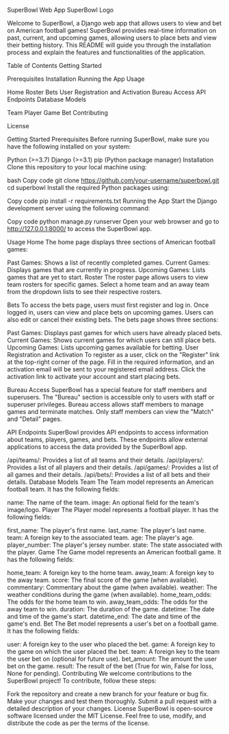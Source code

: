SuperBowl Web App
SuperBowl Logo

Welcome to SuperBowl, a Django web app that allows users to view and bet on American football games! SuperBowl provides real-time information on past, current, and upcoming games, allowing users to place bets and view their betting history. This README will guide you through the installation process and explain the features and functionalities of the application.

Table of Contents
Getting Started

Prerequisites
Installation
Running the App
Usage

Home
Roster
Bets
User Registration and Activation
Bureau Access
API Endpoints
Database Models

Team
Player
Game
Bet
Contributing

License

Getting Started
Prerequisites
Before running SuperBowl, make sure you have the following installed on your system:

Python (>=3.7)
Django (>=3.1)
pip (Python package manager)
Installation
Clone this repository to your local machine using:

bash
Copy code
git clone https://github.com/your-username/superbowl.git
cd superbowl
Install the required Python packages using:

Copy code
pip install -r requirements.txt
Running the App
Start the Django development server using the following command:

Copy code
python manage.py runserver
Open your web browser and go to http://127.0.0.1:8000/ to access the SuperBowl app.

Usage
Home
The home page displays three sections of American football games:

Past Games: Shows a list of recently completed games.
Current Games: Displays games that are currently in progress.
Upcoming Games: Lists games that are yet to start.
Roster
The roster page allows users to view team rosters for specific games. Select a home team and an away team from the dropdown lists to see their respective rosters.

Bets
To access the bets page, users must first register and log in. Once logged in, users can view and place bets on upcoming games. Users can also edit or cancel their existing bets. The bets page shows three sections:

Past Games: Displays past games for which users have already placed bets.
Current Games: Shows current games for which users can still place bets.
Upcoming Games: Lists upcoming games available for betting.
User Registration and Activation
To register as a user, click on the "Register" link at the top-right corner of the page. Fill in the required information, and an activation email will be sent to your registered email address. Click the activation link to activate your account and start placing bets.

Bureau Access
SuperBowl has a special feature for staff members and superusers. The "Bureau" section is accessible only to users with staff or superuser privileges. Bureau access allows staff members to manage games and terminate matches. Only staff members can view the "Match" and "Detail" pages.

API Endpoints
SuperBowl provides API endpoints to access information about teams, players, games, and bets. These endpoints allow external applications to access the data provided by the SuperBowl app.

/api/teams/: Provides a list of all teams and their details.
/api/players/: Provides a list of all players and their details.
/api/games/: Provides a list of all games and their details.
/api/bets/: Provides a list of all bets and their details.
Database Models
Team
The Team model represents an American football team. It has the following fields:

name: The name of the team.
image: An optional field for the team's image/logo.
Player
The Player model represents a football player. It has the following fields:

first_name: The player's first name.
last_name: The player's last name.
team: A foreign key to the associated team.
age: The player's age.
player_number: The player's jersey number.
state: The state associated with the player.
Game
The Game model represents an American football game. It has the following fields:

home_team: A foreign key to the home team.
away_team: A foreign key to the away team.
score: The final score of the game (when available).
commentary: Commentary about the game (when available).
weather: The weather conditions during the game (when available).
home_team_odds: The odds for the home team to win.
away_team_odds: The odds for the away team to win.
duration: The duration of the game.
datetime: The date and time of the game's start.
datetime_end: The date and time of the game's end.
Bet
The Bet model represents a user's bet on a football game. It has the following fields:

user: A foreign key to the user who placed the bet.
game: A foreign key to the game on which the user placed the bet.
team: A foreign key to the team the user bet on (optional for future use).
bet_amount: The amount the user bet on the game.
result: The result of the bet (True for win, False for loss, None for pending).
Contributing
We welcome contributions to the SuperBowl project! To contribute, follow these steps:

Fork the repository and create a new branch for your feature or bug fix.
Make your changes and test them thoroughly.
Submit a pull request with a detailed description of your changes.
License
SuperBowl is open-source software licensed under the MIT License. Feel free to use, modify, and distribute the code as per the terms of the license.
